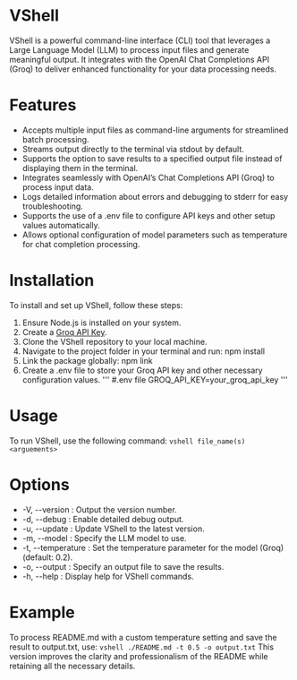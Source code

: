 # VShell
VShell is a powerful command-line interface (CLI) tool that leverages a Large Language Model (LLM) to process input files and generate meaningful output. It integrates with the OpenAI Chat Completions API (Groq) to deliver enhanced functionality for your data processing needs.

# Features
* Accepts multiple input files as command-line arguments for streamlined batch processing.
* Streams output directly to the terminal via stdout by default.
* Supports the option to save results to a specified output file instead of displaying them in the terminal.
* Integrates seamlessly with OpenAI’s Chat Completions API (Groq) to process input data.
* Logs detailed information about errors and debugging to stderr for easy troubleshooting.
* Supports the use of a .env file to configure API keys and other setup values automatically.
* Allows optional configuration of model parameters such as temperature for chat completion processing.

# Installation
To install and set up VShell, follow these steps:
1. Ensure Node.js is installed on your system.
2.  Create a [Groq API Key](https://console.groq.com/login).
3.  Clone the VShell repository to your local machine.
4.  Navigate to the project folder in your terminal and run: npm install
5. Link the package globally: npm link
6. Create a .env file to store your Groq API key and other necessary configuration values.
   '''
   #.env file
   GROQ_API_KEY=your_groq_api_key
   '''

# Usage
To run VShell, use the following command:
  ``vshell file_name(s) <arguements>``

# Options
  - -V, --version : Output the version number.
  - -d, --debug : Enable detailed debug output.
  - -u, --update : Update VShell to the latest version.
  - -m, --model <model> : Specify the LLM model to use.
  - -t, --temperature <number> : Set the temperature parameter for the model (Groq) (default: 0.2).
  - -o, --output <file> : Specify an output file to save the results.
  - -h, --help : Display help for VShell commands.

# Example
To process README.md with a custom temperature setting and save the result to output.txt, use:
  ``vshell ./README.md -t 0.5 -o output.txt``
This version improves the clarity and professionalism of the README while retaining all the necessary details.

